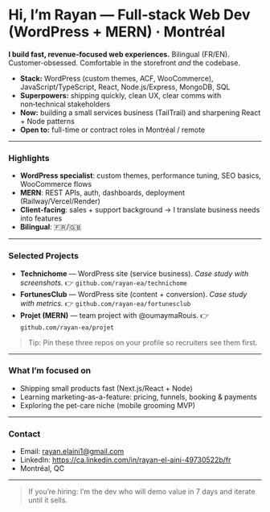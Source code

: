 # Hi, I’m Rayan — Full‑stack Web Dev (WordPress + MERN) · Montréal

**I build fast, revenue-focused web experiences.** Bilingual (FR/EN). Customer-obsessed. Comfortable in the storefront *and* the codebase.

- **Stack:** WordPress (custom themes, ACF, WooCommerce), JavaScript/TypeScript, React, Node.js/Express, MongoDB, SQL
- **Superpowers:** shipping quickly, clean UX, clear comms with non‑technical stakeholders
- **Now:** building a small services business (TailTrail) and sharpening React + Node patterns
- **Open to:** full-time or contract roles in Montréal / remote

---

### Highlights
- **WordPress specialist**: custom themes, performance tuning, SEO basics, WooCommerce flows
- **MERN**: REST APIs, auth, dashboards, deployment (Railway/Vercel/Render)
- **Client-facing**:  sales + support background → I translate business needs into features
- **Bilingual**: 🇫🇷/🇬🇧

---

### Selected Projects
- **Technichome** — WordPress site (service business). *Case study with screenshots.*  👉  `github.com/rayan-ea/technichome`
- **FortunesClub** — WordPress site (content + conversion). *Case study with metrics.* 👉  `github.com/rayan-ea/fortunesclub`
- **Projet (MERN)** — team project with @oumaymaRouis. 👉  `github.com/rayan-ea/projet`

> Tip: Pin these three repos on your profile so recruiters see them first.

---

### What I’m focused on
- Shipping small products fast (Next.js/React + Node)
- Learning marketing-as-a-feature: pricing, funnels, booking & payments
- Exploring the pet-care niche (mobile grooming MVP)

---

### Contact
- Email: rayan.elaini1@gmail.com
- LinkedIn: https://ca.linkedin.com/in/rayan-el-aini-49730522b/fr
- Montréal, QC

---

> If you’re hiring: I’m the dev who will demo value in 7 days and iterate until it sells.
